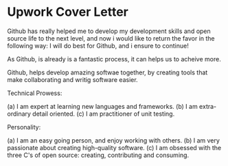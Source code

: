 # Upwork Cover Letter

Github has really helped me to develop my development skills and open source life to the next level, and now i would like to return the favor in the following way:
I will do best for Github, and i ensure to continue!

As Github, is already is a fantastic process, it can helps us to acheive more.

Github, helps develop amazing softwae together, by creating tools that make collaborating and writig software easier.


Technical Prowess:

(a) I am expert at learning new languages and frameworks.
(b) I am extra-ordinary detail oriented.
(c) I am practitioner of unit testing.


Personality:

(a) I am an easy going person, and enjoy working with others.
(b) I am very passionate about creating high-quality software.
(c) I am obsessed with the three C's of open source: creating, contributing and consuming.
